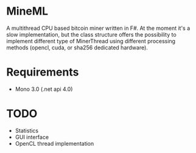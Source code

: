 MineML
======

A multithread CPU based bitcoin miner written in F#. 
At the moment it's a slow implementation, but the class structure offers the possibility to implement different type of MinerThread using different processing methods (opencl, cuda, or sha256 dedicated hardware).


Requirements
============
  * Mono 3.0 (.net api 4.0)


TODO
====
  * Statistics
  * GUI interface
  * OpenCL thread implementation
